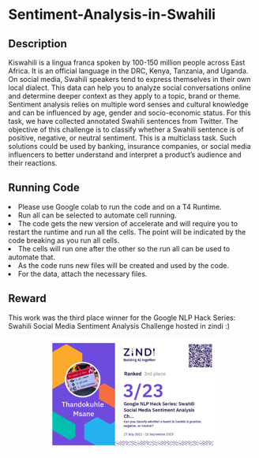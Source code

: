 # Sentiment-Analysis-in-Swahili

## Description
Kiswahili is a lingua franca spoken by 100-150 million people across East Africa. It is an official language in the DRC, Kenya, Tanzania, and Uganda. On social media, Swahili speakers tend to express themselves in their own local dialect. This data can help you to analyze social conversations online and determine deeper context as they apply to a topic, brand or theme. Sentiment analysis relies on multiple word senses and cultural knowledge and can be influenced by age, gender and socio-economic status. For this task, we have collected annotated Swahili sentences from Twitter. The objective of this challenge is to classify whether a Swahili sentence is of positive, negative, or neutral sentiment. This is a multiclass task.
Such solutions could be used by banking, insurance companies, or social media influencers to better understand and interpret a product’s audience and their reactions.


## Running Code
<li> Please use Google colab to run the code and on a T4 Runtime.
<li> Run all can be selected to automate cell running. 
<li> The code gets the new version of accelerate and will require you to restart the runtime and run all the cells. 
   The point will be indicated by the code breaking as you run all cells.
<li> The cells will run one after the other so the run all can be used to automate that.
<li> As the code runs new files will be created and used by the code.
<li> For the data, attach the necessary files.

## Reward
This work was the third place winner for the Google NLP Hack Series: Swahili Social Media Sentiment Analysis Challenge hosted in zindi :)
<p align="center">
  <img src="./img/uno-Google%20NLP%20Hack%20Series_%20Swahili%20Social%20Media%20Sentiment%20Analysis%20Challenge.png" width="350" title="certificate">
</p>
